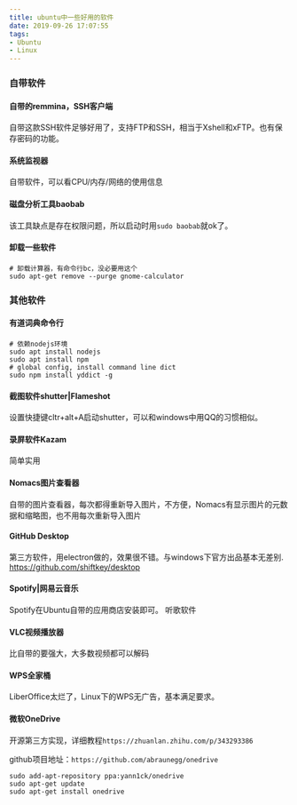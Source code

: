 ```yaml
---
title: ubuntu中一些好用的软件
date: 2019-09-26 17:07:55
tags:
- Ubuntu
- Linux
---
```

### 自带软件

#### 自带的remmina，SSH客户端
自带这款SSH软件足够好用了，支持FTP和SSH，相当于Xshell和xFTP。也有保存密码的功能。
#### 系统监视器
自带软件，可以看CPU/内存/网络的使用信息
#### 磁盘分析工具baobab
该工具缺点是存在权限问题，所以启动时用`sudo baobab`就ok了。
<!--more-->
#### 卸载一些软件
```shell
# 卸载计算器，有命令行bc，没必要用这个
sudo apt-get remove --purge gnome-calculator

```
### 其他软件
#### 有道词典命令行

```shell
# 依赖nodejs环境
sudo apt install nodejs
sudo apt install npm
# global config, install command line dict
sudo npm install yddict -g
```
#### 截图软件shutter|Flameshot
设置快捷键cltr+alt+A启动shutter，可以和windows中用QQ的习惯相似。
#### 录屏软件Kazam
简单实用
#### Nomacs图片查看器
自带的图片查看器，每次都得重新导入图片，不方便，Nomacs有显示图片的元数据和缩略图，也不用每次重新导入图片
#### GitHub Desktop 
第三方软件，用electron做的，效果很不错。与windows下官方出品基本无差别.
https://github.com/shiftkey/desktop
#### Spotify|网易云音乐
Spotify在Ubuntu自带的应用商店安装即可。
听歌软件
#### VLC视频播放器
比自带的要强大，大多数视频都可以解码
#### WPS全家桶
LiberOffice太烂了，Linux下的WPS无广告，基本满足要求。
#### 微软OneDrive
开源第三方实现，详细教程`https://zhuanlan.zhihu.com/p/343293386`

github项目地址：`https://github.com/abraunegg/onedrive`

```
sudo add-apt-repository ppa:yann1ck/onedrive
sudo apt-get update
sudo apt-get install onedrive
```

